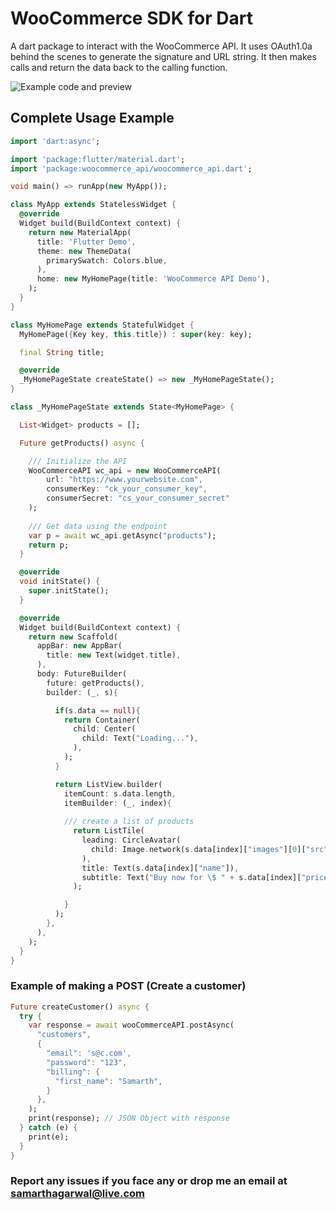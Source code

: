 # WooCommerce SDK for Dart

A dart package to interact with the WooCommerce API. It uses OAuth1.0a behind the scenes to generate the signature and URL string. It then makes calls and return the data back to the calling function.

![Example code and preview](Screenshot.png)

## Complete Usage Example
```dart
import 'dart:async';

import 'package:flutter/material.dart';
import 'package:woocommerce_api/woocommerce_api.dart';

void main() => runApp(new MyApp());

class MyApp extends StatelessWidget {
  @override
  Widget build(BuildContext context) {
    return new MaterialApp(
      title: 'Flutter Demo',
      theme: new ThemeData(
        primarySwatch: Colors.blue,
      ),
      home: new MyHomePage(title: 'WooCommerce API Demo'),
    );
  }
}

class MyHomePage extends StatefulWidget {
  MyHomePage({Key key, this.title}) : super(key: key);

  final String title;

  @override
  _MyHomePageState createState() => new _MyHomePageState();
}

class _MyHomePageState extends State<MyHomePage> {

  List<Widget> products = [];

  Future getProducts() async {

    /// Initialize the API
    WooCommerceAPI wc_api = new WooCommerceAPI(
        url: "https://www.yourwebsite.com",
        consumerKey: "ck_your_consumer_key",
        consumerSecret: "cs_your_consumer_secret"
    );
    
    /// Get data using the endpoint
    var p = await wc_api.getAsync("products");
    return p;
  }

  @override
  void initState() {
    super.initState();
  }

  @override
  Widget build(BuildContext context) {
    return new Scaffold(
      appBar: new AppBar(
        title: new Text(widget.title),
      ),
      body: FutureBuilder(
        future: getProducts(),
        builder: (_, s){

          if(s.data == null){
            return Container(
              child: Center(
                child: Text("Loading..."),
              ),
            );
          }

          return ListView.builder(
            itemCount: s.data.length,
            itemBuilder: (_, index){
            
            /// create a list of products
              return ListTile(
                leading: CircleAvatar(
                  child: Image.network(s.data[index]["images"][0]["src"]),
                ),
                title: Text(s.data[index]["name"]),
                subtitle: Text("Buy now for \$ " + s.data[index]["price"]),
              );

            }
          );
        },
      ),
    );
  }
}

```

### Example of making a POST (Create a customer)
```dart
Future createCustomer() async {
  try {
    var response = await wooCommerceAPI.postAsync(
      "customers",
      {
        "email": 's@c.com',
        "password": "123",
        "billing": {
          "first_name": "Samarth",
        }
      },
    );
    print(response); // JSON Object with response
  } catch (e) {
    print(e);
  }
}
```

### Report any issues if you face any or drop me an email at samarthagarwal@live.com

